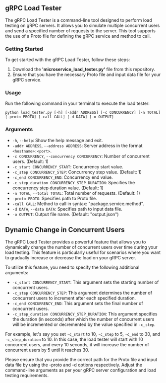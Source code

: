 ## gRPC Load Tester
The gRPC Load Tester is a command-line tool designed to perform load testing on gRPC servers. It allows you to simulate multiple concurrent users and send a specified number of requests to the server. This tool supports the use of a Proto file for defining the gRPC service and method to call.

### Getting Started
To get started with the gRPC Load Tester, follow these steps:

1. Download the **'microservice_load_tester.py'** file from this repository.
2. Ensure that you have the necessary Proto file and input data file for your gRPC service.
### Usage
Run the following command in your terminal to execute the load tester:
```shell
python load_tester.py [-h] [-addr ADDRESS] [-c CONCURRENCY] [-n TOTAL] [-proto PROTO] [-call CALL] [-d DATA] [-o OUTPUT]
```

### Arguments

- `-h`, `--help`: Show the help message and exit.
- `-addr ADDRESS`, `--address ADDRESS`: Server address in the format `<hostname>:<port>`.
- `-c CONCURRENCY`, `--concurrency CONCURRENCY`: Number of concurrent users. (Default: 1)
- `-c_start CONCURRENCY_START`: Concurrency start value.
- `-c_step CONCURRENCY_STEP`: Concurrency step value. (Default: 1)
- `-c_end CONCURRENCY_END`: Concurrency end value.
- `-c_step_duration CONCURRENCY_STEP_DURATION`: Specifies the concurrency step duration value. (Default: 1)
- `-n TOTAL`, `--total TOTAL`: Total number of requests. (Default: 1)
- `-proto PROTO`: Specifies path to Proto file.
- `-call CALL`: Method to call in syntax: "package.service.method".
- `-d DATA`, `--data DATA`: Specifies path to input data file.
- `-o OUTPUT`: Output file name. (Default: "output.json")

## Dynamic Change in Concurrent Users

The gRPC Load Tester provides a powerful feature that allows you to dynamically change the number of concurrent users over time during your load testing. This feature is particularly useful for scenarios where you want to gradually increase or decrease the load on your gRPC server.

To utilize this feature, you need to specify the following additional arguments:

- `-c_start CONCURRENCY_START`: This argument sets the starting number of concurrent users.
- `-c_step CONCURRENCY_STEP`: This argument determines the number of concurrent users to increment after each specified duration.
- `-c_end CONCURRENCY_END`: This argument sets the final number of concurrent users.
- `-c_step_duration CONCURRENCY_STEP_DURATION`: This argument specifies the duration (in seconds) after which the number of concurrent users will be incremented or decremented by the value specified in `-c_step`.

For example, let's say you set `-c_start` to 10, `-c_step` to 5, `-c_end` to 30, and `-c_step_duration` to 10. In this case, the load tester will start with 10 concurrent users, and every 10 seconds, it will increase the number of concurrent users by 5 until it reaches 30.

Please ensure that you provide the correct path for the Proto file and input data file by using the -proto and -d options respectively. Adjust the command-line arguments as per your gRPC server configuration and load testing requirements.
